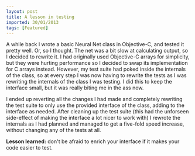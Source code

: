 ```yaml
---
layout: post
title: A lesson in testing
imported: 30/01/2013
tags: [Featured]
---
```


A while back I wrote a basic Neural Net class in Objective-C, and tested it pretty well.
Or, so I thought. The net was a bit slow at calculating output, so I decided to rewrite
it. I had originally used Objective-C arrays for simplicity, but they were hurting
performance so I decided to swap its implementation for C arrays instead. However, my test
suite had poked inside the internals of the class, so at every step I was now having to
rewrite the tests as I was rewriting the internals of the class I was testing. I did this
to keep the interface small, but it was really biting me in the ass now.

I ended up reverting all the changes I had made and completely rewriting the test suite to
only use the provided interface of the class, adding to the interface as needed. After
cleaning up the test suite (this had the unforseen side-effect of making the interface a
lot nicer to work with) I rewrote the internals as I had planned and managed to get a
five-fold speed increase, without changing any of the tests at all.

**Lesson learned:** don't be afraid to enrich your interface if it makes your code easier
to test.
